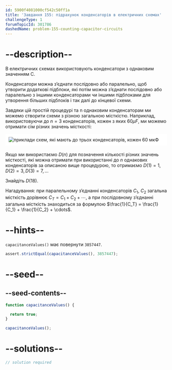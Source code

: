 ```yaml
---
id: 5900f4081000cf542c50ff1a
title: 'Завдання 155: підрахунок конденсаторів в електричних схемах'
challengeType: 1
forumTopicId: 301786
dashedName: problem-155-counting-capacitor-circuits
---
```


# --description--

В електричних схемах використовують конденсатори з однаковим значенням С.

Конденсатори можна з’єднати послідовно або паралельно, щоб утворити додаткові підблоки, які потім можна з’єднати послідовно або паралельно з іншими конденсаторами чи іншими підблоками для утворення більших підблоків і так далі до кінцевої схеми.

Завдяки цій простій процедурі та n однаковим конденсаторам ми можемо створити схеми з різною загальною місткістю. Наприклад, використовуючи до $n = 3$ конденсаторів, кожен з яких $60 μF$, ми можемо отримати сім різних значень місткості:

<img alt="приклади схем, які мають до трьох конденсаторів, кожен 60 мкФ" src="https://cdn.freecodecamp.org/curriculum/project-euler/counting-capacitor-circuits.gif" style="background-color: white; padding: 10px; display: block; margin-right: auto; margin-left: auto; margin-bottom: 1.2rem;" />

Якщо ми використаємо $D(n)$ для позначення кількості різних значень місткості, які можна отримати при використанні до $n$ однакових конденсаторів за описаною вище процедурою, то отримаємо $D(1) = 1, D(2) = 3, D(3)=7, \ldots$

Знайдіть $D(18)$.

Нагадування: при паралельному з’єднанні конденсаторів $C_1$, $C_2$ загальна місткість дорівнює $C_T = C_1 + C_2 + \cdots$, а при послідовному з’єднанні загальна місткість знаходиться за формулою $\frac{1}{C_T} = \frac{1}{C_1} + \frac{1}{C_2} + \cdots$.

# --hints--

`capacitanceValues()` має повернути `3857447`.

```js
assert.strictEqual(capacitanceValues(), 3857447);
```

# --seed--

## --seed-contents--

```js
function capacitanceValues() {

  return true;
}

capacitanceValues();
```

# --solutions--

```js
// solution required
```
